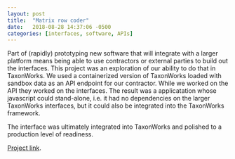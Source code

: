 ```yaml
---
layout: post
title:  "Matrix row coder"
date:   2018-08-28 14:37:06 -0500
categories: [interfaces, software, APIs]
---
```


Part of (rapidly) prototyping new software that will integrate with a larger platform means being able to use contractors or external parties to build out the interfaces. This project was an exploration of our ability to do that in TaxonWorks. We used a containerized version of TaxonWorks loaded with sandbox data as an API endpoint for our contractor.  While we worked on the API they worked on the interfaces. The result was a applicatation whose javascript could stand-alone, i.e. it had no dependencies on the larger TaxonWorks interfaces, but it could also be integrated into the TaxonWorks framework.

The interface was ultimately integrated into TaxonWorks and polished to a production level of readiness.

[Project link](https://github.com/SpeciesFileGroup/matrix_row_coder).




